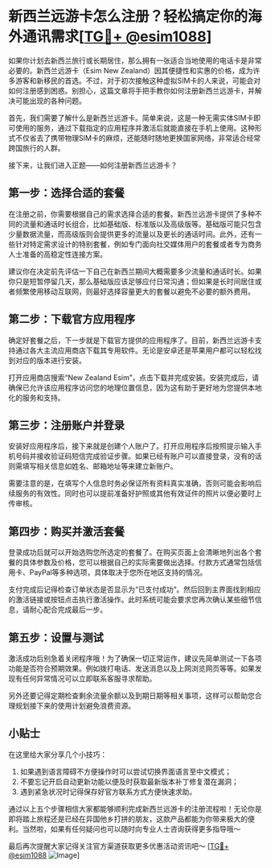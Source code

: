 # 新西兰远游卡怎么注册？轻松搞定你的海外通讯需求[[TG💪+ @esim1088](https://t.me/s/esim1088)]

如果你计划去新西兰旅行或长期居住，那么拥有一张适合当地使用的电话卡是非常必要的。新西兰远游卡（Esim New Zealand）因其便捷性和实惠的价格，成为许多游客和新移民的首选。不过，对于初次接触这种虚拟SIM卡的人来说，可能会对如何注册感到困惑。别担心，这篇文章将手把手教你如何注册新西兰远游卡，并解决可能出现的各种问题。

首先，我们需要了解什么是新西兰远游卡。简单来说，这是一种无需实体SIM卡即可使用的服务，通过下载指定的应用程序并激活后就能直接在手机上使用。这种形式不仅省去了携带物理SIM卡的麻烦，还能随时随地更换国家网络，非常适合经常跨国旅行的人群。

接下来，让我们进入正题——如何注册新西兰远游卡？

## 第一步：选择合适的套餐

在注册之前，你需要根据自己的需求选择合适的套餐。新西兰远游卡提供了多种不同的流量和通话时长组合，比如基础版、标准版以及高级版等。基础版可能只包含少量数据流量，而高级版则会提供更多的流量以及更长的通话时间。此外，还有一些针对特定需求设计的特别套餐，例如专门面向社交媒体用户的套餐或者专为商务人士准备的高稳定性连接方案。

建议你在决定前先评估一下自己在新西兰期间大概需要多少流量和通话时长。如果你只是短暂停留几天，那么基础版应该足够应付日常沟通；但如果是长时间居住或者频繁使用移动互联网，则最好选择容量更大的套餐以避免不必要的额外费用。

## 第二步：下载官方应用程序

确定好套餐之后，下一步就是下载官方提供的应用程序了。目前，新西兰远游卡支持通过各大主流应用商店下载其专用软件。无论是安卓还是苹果用户都可以轻松找到对应的版本进行安装。

打开应用商店搜索“New Zealand Esim”，点击下载并完成安装。安装完成后，请确保已允许该应用程序访问您的地理位置信息，因为这有助于更好地为您提供本地化的服务和支持。

## 第三步：注册账户并登录

安装好应用程序后，接下来就是创建个人账户了。打开应用程序后按照提示输入手机号码并接收验证码短信完成验证步骤。如果已经有账户可以直接登录，没有的话则需填写相关信息如姓名、邮箱地址等来建立新账户。

需要注意的是，在填写个人信息时务必保证所有资料真实准确，否则可能会影响后续服务的有效性。同时也可以提前准备好护照或其他有效证件的照片以便必要时上传审核。

## 第四步：购买并激活套餐

登录成功后就可以开始选购您所选定的套餐了。在购买页面上会清晰地列出各个套餐的具体参数及价格，您可以根据自己的实际需要做出选择。付款方式通常包括信用卡、PayPal等多种选项，具体取决于您所在地区支持的情况。

支付完成后记得检查订单状态是否显示为“已支付成功”。然后回到主界面找到相应的激活链接或按钮点击执行激活操作。此时系统可能会要求您再次确认某些细节信息，请耐心配合完成最后一步。

## 第五步：设置与测试

激活成功后别急着关闭程序哦！为了确保一切正常运作，建议先简单测试一下各项功能是否符合预期效果。例如拨打电话、发送消息以及上网浏览网页等等。如果发现有任何异常情况可以立即联系客服寻求帮助。

另外还要记得定期检查剩余流量余额以及到期日期等相关事项，这样可以帮助您合理规划接下来的使用计划避免浪费资源。

## 小贴士

在这里给大家分享几个小技巧：
1. 如果遇到语言障碍不方便操作时可以尝试切换界面语言至中文模式；
2. 不要忘记开启自动更新功能以便及时获取最新版本补丁修复潜在漏洞；
3. 遇到紧急状况时记得保存好官方联系方式方便快速求助。

通过以上五个步骤相信大家都能够顺利完成新西兰远游卡的注册流程啦！无论你是即将踏上旅程还是已经在异国他乡打拼的朋友，这款产品都能为你带来极大的便利。当然啦，如果有任何疑问也可以随时向专业人士咨询获得更多指导哦～

最后再次提醒大家记得关注官方渠道获取更多优惠活动资讯吧～ [[TG💪+ @esim1088](https://t.me/s/esim1088) ![Image](https://i.postimg.cc/4NQfJmqS/Snipaste-2025-05-13-00-14-12.png)]